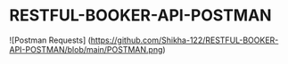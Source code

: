# RESTFUL-BOOKER-API-POSTMAN

![Postman Requests] (https://github.com/Shikha-122/RESTFUL-BOOKER-API-POSTMAN/blob/main/POSTMAN.png)
